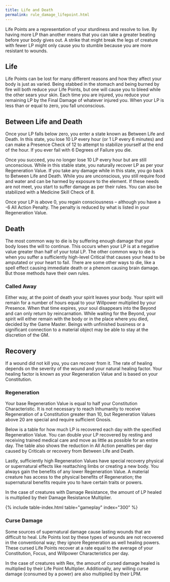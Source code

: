 ```yaml
---
title: Life and Death
permalink: rule_damage_lifepoint.html
---
```


Life Points are a representation of your sturdiness and resolve to live. By having more LP than another means that you can take a greater beating before your body gives out. A strike that might break the legs of creature with fewer LP might only cause you to stumble because you are more resistant to wounds. 

## Life
Life Points can be lost for many different reasons and how they affect your body is just as varied. Being stabbed in the stomach and being burned by fire will both reduce your Life Points, but one will cause you to bleed while the other sears your skin. Each time you are injured, you reduce your remaining LP by the Final Damage of whatever injured you. When your LP is less than or equal to zero, you fall unconscious.

## Between Life and Death
Once your LP falls below zero, you enter a state known as Between Life and Death. In this state, you lose 10 LP every hour (or 1 LP every 6 minutes) and can make a Presence Check of 12 to attempt to stabilize yourself at the end of the hour. If you ever fail with 6 Degrees of Failure you die.

Once you succeed, you no longer lose 10 LP every hour but are still unconscious. While in this stable state, you naturally recover LP as per your Regeneration Value. If you take any damage while in this state, you go back to Between Life and Death. While you are unconscious, you still require food and water and can be harmed by exposure to the element. If these needs are not meet, you start to suffer damage as per their rules. You can also be stabilized with a Medicine Skill Check of 8.

Once your LP is above 0, you regain consciousness – although you have a -6 All Action Penalty. The penalty is reduced by what is listed in your Regeneration Value.

## Death
The most common way to die is by suffering enough damage that your body loses the will to continue. This occurs when your LP is at a negative value greater than half of your total LP. The other common way to die is when you suffer a sufficiently high-level Critical that causes your head to be amputated or your heart to fail. There are some other ways to die, like a spell effect causing immediate death or a phenom causing brain damage. But those methods have their own rules.

### Called Away
Either way, at the point of death your spirit leaves your body. Your spirit will remain for a number of hours equal to your Willpower multiplied by your Presence. When that time expires, your soul disappears into the Beyond and can only return by reincarnation. While waiting for the Beyond, your spirit will either remain with the body or in the place where you died, decided by the Game Master. Beings with unfinished business or a significant connection to a material object may be able to stay at the discretion of the GM.

## Recovery
If a wound did not kill you, you can recover from it. The rate of healing depends on the severity of the wound and your natural healing factor. Your healing factor is known as your Regeneration Value and is based on your Constitution.

### Regeneration
Your base Regeneration Value is equal to half your Constitution Characteristic. It is not necessary to reach Inhumanity to receive Regeneration of a Constitution greater than 10, but Regeneration Values above 20 are special and require sufficient Gnosis.

Below is a table for how much LP is recovered each day with the specified Regeneration Value. You can double your LP recovered by resting and receiving trained medical care and move as little as possible for an entire day. The table also shows the reduction in All Action penalties per day caused by Criticals or recovery from Between Life and Death. 

Lastly, sufficiently high Regeneration Values have special recovery physical or supernatural effects like reattaching limbs or creating a new body. You always gain the benefits of any lower Regeneration Value. A material creature has access to the physical benefits of Regeneration; the supernatural benefits require you to have certain traits or powers. 

In the case of creatures with Damage Resistance, the amount of LP healed is multiplied by their Damage Resistance Multiplier.

{% include table-index.html table="gameplay" index="300" %}

### Curse Damage
Some sources of supernatural damage cause lasting wounds that are difficult to heal. Life Points lost by these types of wounds are not recovered in the conventional way; they ignore Regeneration as well healing powers. These cursed Life Points recover at a rate equal to the average of your Constitution, Focus, and Willpower Characteristics per day.

In the case of creatures with Rex, the amount of cursed damage healed is multiplied by their Life Point Multiplier. Additionally, any willing curse damage (consumed by a power) are also multiplied by their LPM.
